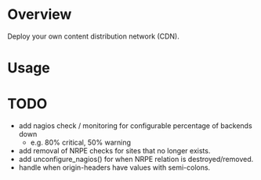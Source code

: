 # Overview

Deploy your own content distribution network (CDN).


# Usage


# TODO
- add nagios check / monitoring for configurable percentage of backends down
  - e.g. 80% critical, 50% warning
- add removal of NRPE checks for sites that no longer exists.
- add unconfigure_nagios() for when NRPE relation is destroyed/removed.
- handle when origin-headers have values with semi-colons.
